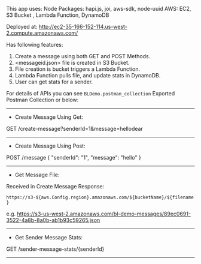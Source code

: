 This app uses:
Node Packages: hapi.js, joi, aws-sdk, node-uuid
AWS: EC2, S3 Bucket , Lambda Function, DynamoDB

Deployed at: http://ec2-35-166-152-114.us-west-2.compute.amazonaws.com/

Has following features:

1) Create a message using both GET and POST Methods.
2) <messageid.json> file is created in S3 Bucket.
3) File creation is bucket triggers a Lambda Function.
4) Lambda Function pulls file, and update stats in DynamoDB.
5) User can get stats for a sender.

For details of APIs you can see `BLDemo.postman_collection` Exported Postman Collection or below:

------------------------------------------------------------

- Create Message Using Get:

GET /create-message?senderId=1&message=hellodear

------------------------------------------------------------

- Create Message Using Post:

POST /message
{
	"senderId": "1",
	"message": "hello"
}

------------------------------------------------------------

- Get Message File:

Received in Create Message Response:

`https://s3-${aws.Config.region}.amazonaws.com/${bucketName}/${filename}`

e.g. https://s3-us-west-2.amazonaws.com/bl-demo-messages/89ec0691-3522-4a8b-8a0b-ab1b93c59265.json

------------------------------------------------------------

- Get Sender Message Stats:

GET /sender-message-stats/{senderId}

------------------------------------------------------------
